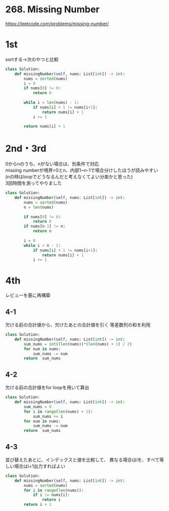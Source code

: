 # 268. Missing Number
https://leetcode.com/problems/missing-number/

# 1st
sortする→次のやつと比較

```python
class Solution:
    def missingNumber(self, nums: List[int]) -> int:
        nums = sorted(nums)
        i = 0
        if nums[0] != 0:
            return 0
        
        while i < len(nums) - 1:
            if nums[i] + 1 != nums[i+1]:
                return nums[i] + 1
            i += 1
        
        return nums[i] + 1
```

# 2nd・3rd
0からnのうち、nがない場合は、別条件で対応   
missing numberが境界=0とn、内部1~n-1で場合分けしたほうが読みやすい   
(nの時はloopでどうなるんだと考えなくてよい分楽かと思った)   
3回時間を測ってやりました

```python
class Solution:
    def missingNumber(self, nums: List[int]) -> int:
        nums = sorted(nums)
        n = len(nums)
        
        if nums[0] != 0:
            return 0
        if nums[n-1] != n:
            return n
        
        i = 0
        while i < n - 1:
            if nums[i] + 1 != nums[i+1]:
                return nums[i] + 1
            i += 1
```

# 4th
レビューを基に再構築
## 4-1
欠ける前の合計値から、欠けたあとの合計値を引く
等差数列の和を利用
```python
class Solution:
    def missingNumber(self, nums: List[int]) -> int:
        sum_nums = int((len(nums))*(len(nums) + 1) / 2)
        for num in nums:
            sum_nums -= num
        return  sum_nums
```

## 4-2
欠ける前の合計値をfor loopを用いて算出
```python
class Solution:
    def missingNumber(self, nums: List[int]) -> int:
        sum_nums = 0
        for i in range(len(nums) + 1):
            sum_nums += i
        for num in nums:
            sum_nums -= num
        return  sum_nums
```

## 4-3
並び替えたあとに、インデックスと値を比較して、
異なる場合はiを、すべて等しい場合はi+1出力すればよい

```python
class Solution:
    def missingNumber(self, nums: List[int]) -> int:
        nums = sorted(nums)
        for i in range(len(nums)):
            if i != nums[i]:
                return i
        return i + 1
```
